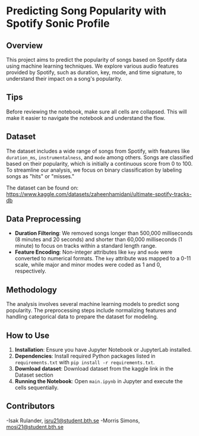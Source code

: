 # Predicting Song Popularity with Spotify Sonic Profile

## Overview
This project aims to predict the popularity of songs based on Spotify data using machine learning techniques. We explore various audio features provided by Spotify, such as duration, key, mode, and time signature, to understand their impact on a song's popularity.

## Tips
Before reviewing the notebook, make sure all cells are collapsed. This will make it easier to navigate the notebook and understand the flow.

## Dataset
The dataset includes a wide range of songs from Spotify, with features like `duration_ms`, `instrumentalness`, and `mode` among others. Songs are classified based on their popularity, which is initially a continuous score from 0 to 100. To streamline our analysis, we focus on binary classification by labeling songs as "hits" or "misses."

The dataset can be found on: https://www.kaggle.com/datasets/zaheenhamidani/ultimate-spotify-tracks-db

## Data Preprocessing
- **Duration Filtering**: We removed songs longer than 500,000 milliseconds (8 minutes and 20 seconds) and shorter than 60,000 milliseconds (1 minute) to focus on tracks within a standard length range.
- **Feature Encoding**: Non-integer attributes like `key` and `mode` were converted to numerical formats. The `key` attribute was mapped to a 0-11 scale, while major and minor modes were coded as 1 and 0, respectively.

## Methodology
The analysis involves several machine learning models to predict song popularity. The preprocessing steps include normalizing features and handling categorical data to prepare the dataset for modeling.

## How to Use
1. **Installation**: Ensure you have Jupyter Notebook or JupyterLab installed.
2. **Dependencies**: Install required Python packages listed in `requirements.txt` with `pip install -r requirements.txt`.
3. **Download dataset**: Download dataset from the kaggle link in the Dataset section
4. **Running the Notebook**: Open `main.ipynb` in Jupyter and execute the cells sequentially.

## Contributors
-Isak Rulander, isru21@student.bth.se
-Morris Simons, mosi21@student.bth.se

